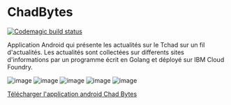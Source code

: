 # ChadBytes

[![Codemagic build status](https://api.codemagic.io/apps/60727109a223ad63d21543e4/60727109a223ad63d21543e3/status_badge.svg)](https://codemagic.io/apps/60727109a223ad63d21543e4/60727109a223ad63d21543e3/latest_build)

Application Android qui présente les actualités sur le Tchad sur un fil d'actualités. Les actualités sont collectées sur differents sites d'informations par un programme écrit en Golang et déployé sur IBM Cloud Foundry.

![image](screenshots/flutter_07.png "screenshot")
![image](screenshots/flutter_08.png "screenshot")
![image](screenshots/flutter_01n.png "screenshot")
![image](screenshots/flutter_02n.png "screenshot")
![image](screenshots/flutter_01.png "screenshot")


[Télécharger l'application android Chad Bytes](https://drive.google.com/file/d/1CHyjYUWcWSTEkYwVgiTeR4DZ09pNvUni/view?usp=sharing)
